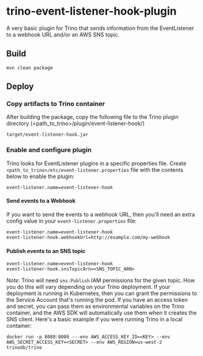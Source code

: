 # trino-event-listener-hook-plugin
A very basic plugin for Trino that sends information from the EventListener to a webhook URL and/or an AWS SNS topic.

## Build
```
mvn clean package
```

## Deploy

### Copy artifacts to Trino container
After building the package, copy the following file to the Trino plugin directory (<path_to_trino>/plugin/event-listener-hook/)
```
target/event-listener-hook.jar
```

### Enable and configure plugin
Trino looks for EventListener plugins in a specific properties file. Create `<path_to_trino>/etc/event-listener.properties` file with the contents below to enable the plugin:

```
event-listener.name=event-listener-hook
```

#### Send events to a Webhook
If you want to send the events to a webhook URL, then you'll need an extra config value in your `event-listener.properties` file:
```
event-listener.name=event-listener-hook
event-listener-hook.webhookUrl=http://example.com/my-webhook
```

#### Publish events to an SNS topic
```
event-listener.name=event-listener-hook
event-listener-hook.snsTopicArn=<SNS_TOPIC_ARN>
```

*Note:* Trino will need `sns:Publish` IAM permissions for the given topic. How you do this will vary depending on your Trino deployment. 
If your deployment is running in Kubernetes, then you can grant the permissions to the Service Account that's running the pod. 
If you have an access token and secret, you can pass them as environmental variables on the Trino container, and the AWS SDK will 
automatically use them when it creates the SNS client. Here's a basic example if you were running Trino in a local container:
```
docker run -p 8080:8080 ---env AWS_ACCESS_KEY_ID=<KEY> --env AWS_SECRET_ACCESS_KEY=<SECRET> --env AWS_REGION=us-west-2 trinodb/trino
```
